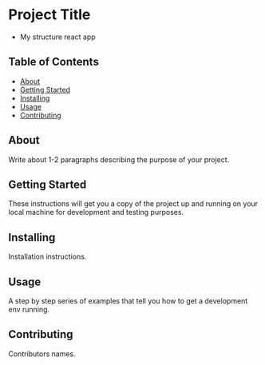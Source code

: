 # Project Title

- My structure react app

## Table of Contents

- [About](#about)
- [Getting Started](#getting_started)
- [Installing](#installing)
- [Usage](#usage)
- [Contributing](#contributing)

## About

Write about 1-2 paragraphs describing the purpose of your project.

## Getting Started

These instructions will get you a copy of the project up and running on your local machine for development and testing purposes.

## Installing

Installation instructions.

## Usage

A step by step series of examples that tell you how to get a development env running.

## Contributing

Contributors names.
